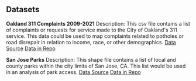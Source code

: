 ## Datasets
**Oakland 311 Complaints 2009-2021**
Description: This csv file contains a list of complaints or requests for service made to the City of Oakland's 311 service. This data could be used to map complaints related to potholes or road disrepair in relation to income, race, or other demographics. 
[Data Source](https://data.oaklandca.gov/Infrastructure/OAK-311-Service-Request-Map/yp8e-dukj)
[Data in Repo](https://github.com/nickmooreucla/up206a-nick/tree/main/data)

**San Jose Parks**
Description: This shape file contains a list of  local and county parks within the city limits of San Jose, CA. This list would be used in an analysis of park access. 
[Data Source](https://data.sanjoseca.gov/dataset/park1)
[Data in Repo](https://github.com/nickmooreucla/up206a-nick/tree/main/data)
